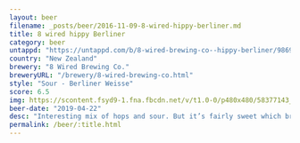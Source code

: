 ```yaml
---
layout: beer
filename: _posts/beer/2016-11-09-8-wired-hippy-berliner.md
title: 8 wired hippy Berliner
category: beer
untappd: "https://untappd.com/b/8-wired-brewing-co--hippy-berliner/986937"
country: "New Zealand"
brewery: "8 Wired Brewing Co."
breweryURL: "/brewery/8-wired-brewing-co.html"
style: "Sour - Berliner Weisse"
score: 6.5
img: https://scontent.fsyd9-1.fna.fbcdn.net/v/t1.0-0/p480x480/58377143_10157070444593745_2152642307449421824_o.jpg?_nc_cat=103&_nc_sid=e007fa&_nc_ohc=QTo5KN329mcAX-z9X0T&_nc_ht=scontent.fsyd9-1.fna&tp=6&oh=ce1e632ec4b1bdd8ee6236397f7017b1&oe=5F950450
beer-date: "2019-04-22"
desc: "Interesting mix of hops and sour. But it’s fairly sweet which brings out the smell of the hops"
permalink: /beer/:title.html
---
```

